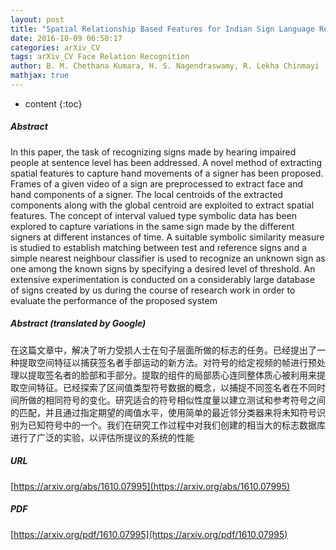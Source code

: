 ```yaml
---
layout: post
title: "Spatial Relationship Based Features for Indian Sign Language Recognition"
date: 2016-10-09 06:50:17
categories: arXiv_CV
tags: arXiv_CV Face Relation Recognition
author: B. M. Chethana Kumara, H. S. Nagendraswamy, R. Lekha Chinmayi
mathjax: true
---
```


* content
{:toc}

##### Abstract
In this paper, the task of recognizing signs made by hearing impaired people at sentence level has been addressed. A novel method of extracting spatial features to capture hand movements of a signer has been proposed. Frames of a given video of a sign are preprocessed to extract face and hand components of a signer. The local centroids of the extracted components along with the global centroid are exploited to extract spatial features. The concept of interval valued type symbolic data has been explored to capture variations in the same sign made by the different signers at different instances of time. A suitable symbolic similarity measure is studied to establish matching between test and reference signs and a simple nearest neighbour classifier is used to recognize an unknown sign as one among the known signs by specifying a desired level of threshold. An extensive experimentation is conducted on a considerably large database of signs created by us during the course of research work in order to evaluate the performance of the proposed system

##### Abstract (translated by Google)
在这篇文章中，解决了听力受损人士在句子层面所做的标志的任务。已经提出了一种提取空间特征以捕获签名者手部运动的新方法。对符号的给定视频的帧进行预处理以提取签名者的脸部和手部分。提取的组件的局部质心连同整体质心被利用来提取空间特征。已经探索了区间值类型符号数据的概念，以捕捉不同签名者在不同时间所做的相同符号的变化。研究适合的符号相似性度量以建立测试和参考符号之间的匹配，并且通过指定期望的阈值水平，使用简单的最近邻分类器来将未知符号识别为已知符号中的一个。我们在研究工作过程中对我们创建的相当大的标志数据库进行了广泛的实验，以评估所提议的系统的性能

##### URL
[https://arxiv.org/abs/1610.07995](https://arxiv.org/abs/1610.07995)

##### PDF
[https://arxiv.org/pdf/1610.07995](https://arxiv.org/pdf/1610.07995)

